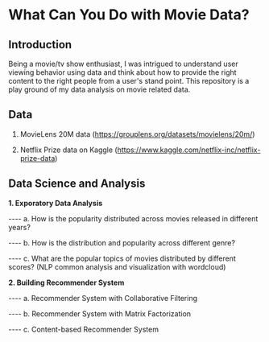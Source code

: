 # What Can You Do with Movie Data?

## Introduction

Being a movie/tv show enthusiast, I was intrigued to understand user viewing behavior using data and think about how to provide the right content to the right people from a user's stand point. This repository is a play ground of my data analysis on movie related data. 

## Data
1. MovieLens 20M data (https://grouplens.org/datasets/movielens/20m/)

2. Netflix Prize data on Kaggle (https://www.kaggle.com/netflix-inc/netflix-prize-data)


## Data Science and Analysis

**1. Exporatory Data Analysis**

---- a. How is the popularity distributed across movies released in different years?

---- b. How is the distribution and popularity across different genre?

---- c. What are the popular topics of movies distributed by different scores? (NLP common analysis and visualization with wordcloud)


**2. Building Recommender System**

---- a. Recommender System with Collaborative Filtering 

---- b. Recommender System with Matrix Factorization

---- c. Content-based Recommender System 



